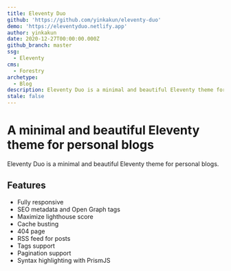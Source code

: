 ```yaml
---
title: Eleventy Duo
github: 'https://github.com/yinkakun/eleventy-duo'
demo: 'https://eleventyduo.netlify.app'
author: yinkakun
date: 2020-12-27T00:00:00.000Z
github_branch: master
ssg:
  - Eleventy
cms:
  - Forestry
archetype:
  - Blog
description: Eleventy Duo is a minimal and beautiful Eleventy theme for personal blogs.
stale: false
---
```


# A minimal and beautiful Eleventy theme for personal blogs

Eleventy Duo is a minimal and beautiful Eleventy theme for personal blogs.

## Features

* Fully responsive
* SEO metadata and Open Graph tags
* Maximize lighthouse score
* Cache busting
* 404 page
* RSS feed for posts
* Tags support
* Pagination support
* Syntax highlighting with PrismJS
